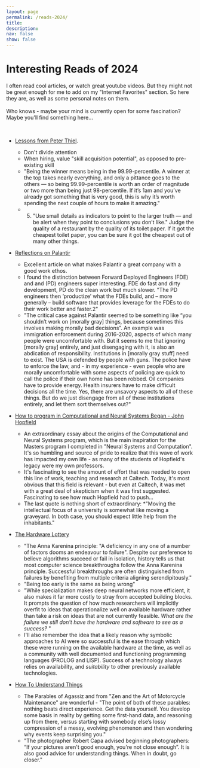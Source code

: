 ```yaml
---
layout: page
permalink: /reads-2024/
title: 
description:
nav: false
show: false
---
```


<div class="talks">
    <div class="header-bar">
        <h1>Interesting Reads of 2024</h1>
        <p>I often read cool articles, or watch great youtube videos. But they might not be great enough for me to add on my "Internet Favorites" section. So here they are, as well as some personal notes on them. 
        <br /><br />
        Who knows - maybe your mind is currently open for some fascination? Maybe you'll find something here...</p> 
    </div>
</div>

<br />

 * [Lessons from Peter Thiel](https://www.8vc.com/resources/lessons-from-peter-thiel). 
    * Don't divide attention
    * When hiring, value "skill acquisition potential", as opposed to pre-existing skill
    * "Being the winner means being in the 99.99-percentile. A winner at the top takes nearly everything, and only a pittance goes to the others — so being 99.99-percentile is worth an order of magnitude or two more than being just 98-percentile. If it’s 1am and you’ve already got something that is very good, this is why it’s worth spending the next couple of hours to make it amazing."
    * 5. "Use small details as indicators to point to the larger truth — and be alert when they point to conclusions you don’t like." Judge the quality of a restaurant by the quality of its toilet paper. If it got the cheapest toilet paper, you can be sure it got the cheapest out of many other things.  
    
* [Reflections on Palantir](https://nabeelqu.substack.com/p/reflections-on-palantir)
    * Excellent article on what makes Palantir a great company with a good work ethos.
    * I found the distinction between Forward Deployed Engineers (FDE) and and (PD) engineers super interesting. FDE do fast and dirty development, PD do the clean work but much slower. "The PD engineers then ‘productize’ what the FDEs build, and – more generally – build software that provides leverage for the FDEs to do their work better and faster.2"
    * "The critical case against Palantir seemed to be something like “you shouldn’t work on [morally gray] things, because sometimes this involves making morally bad decisions”. An example was immigration enforcement during 2016-2020, aspects of which many people were uncomfortable with. But it seems to me that ignoring [morally gray] entirely, and just disengaging with it, is also an abdication of responsibility. Institutions in [morally gray stuff] need to exist. The USA is defended by people with guns. The police have to enforce the law, and - in my experience - even people who are morally uncomfortable with some aspects of policing are quick to call the police if their own home has been robbed. Oil companies have to provide energy. Health insurers have to make difficult decisions all the time. Yes, there are unsavory aspects to all of these things. But do we just disengage from all of these institutions entirely, and let them sort themselves out?"

* [How to program in Computational and Neural Systems Began - John Hopfield](/assets/pdf/CNS%20Origins_complete.pdf)
    * An extraordinary essay about the origins of the Computational and Neural Systems program, which is the main inspiration for the Masters program I completed in "Neural Systems and Computation". It's so humbling and source of pride to realize that this wave of work has impacted my own life - as many of the students of Hopfield's legacy were my own professors. 
    * It's fascinating to see the amount of effort that was needed to open this line of work, teaching and research at Caltech. Today, it's most obvious that this field is relevant - but even at Caltech, it was met with a great deal of skepticism when it was first suggested. Fascinating to see how much Hopfield had to push... 
    * The last quote is nothing short of extraordinary: *"Moving the intellectual focus of a university is somewhat like moving a graveyard. In both case, you should expect little help from the inhabitants."

* [The Hardware Lottery](https://arxiv.org/abs/2009.06489)
    * "The Anna Karenina principle: "A deficiency in any one of a number of factors dooms an endeavour to failure". Despite our preference to believe algorithms succeed or fail in isolation, history tells us that most computer science breakthroughs follow the Anna Karenina principle. Successful breakthroughs are often distinguished from failures by benefiting from multiple criteria aligning serendipitously."
	* "Being too early is the same as being wrong"
    *  "While specialization makes deep neural networks more efficient, it also makes it far more costly to stray from accepted building blocks. It prompts the question of how much researchers will implicitly overfit to ideas that operationalize well on available hardware rather than take a risk on ideas that are not currently feasible. *What are the failure we still don't have the hardware and software to see as a success?* "
    * I'll also remember the idea that a likely reason why symbolic approaches to AI were so successful is the ease through which these were running on the available hardware at the time, as well as a community with well documented and functioning programming languages (PROLOG and LISP). Success of a technology always relies on availability, and *suitability* to other previously available technologies. 

* [How To Understand Things](https://nabeelqu.substack.com/p/understanding)
    * The Parables of Agassiz and from "Zen and the Art of Motorcycle Maintenance" are wonderful -
    "The point of both of these parables: nothing beats direct experience. Get the data yourself. You develop some basis in reality by getting some first-hand data, and reasoning up from there, versus starting with somebody else’s lossy compression of a messy, evolving phenomenon and then wondering why events keep surprising you."
    * "The photographer Robert Capa advised beginning photographers: “If your pictures aren't good enough, you're not close enough”. It is also good advice for understanding things. When in doubt, go closer."

